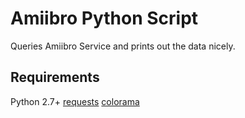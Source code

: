 Amiibro Python Script
================

Queries Amiibro Service and prints out the data nicely.


Requirements
------------------

Python 2.7+
[requests](https://pypi.python.org/pypi/requests)
[colorama](https://pypi.python.org/pypi/colorama)